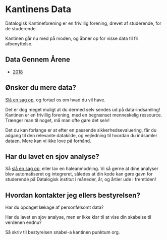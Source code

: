 # Kantinens Data

Datalogisk Kantineforening er en frivillig forening, drevet af
studerende, for de studerende.

Kantinen går nu med på moden, og åbner op for visse data til fri
afbenyttelse.

## Data Gennem Årene

* [2018](2018)

## Ønsker du mere data?

[Slå en sag op](https://github.com/kantinen/data/issues/new), og
fortæl os om hvad du vil have.

Det er dog meget muligt at du dermed selv sendes ud på
data-indsamling! Kantinen er en frivillig forening, med en begrænset
menneskelig ressource. Trænger man til noget, må man ofte gøre det
selv!

Det du kan forlange er at efter en passende sikkerhedsevaluering, får
du adgang til den relevante datakilde, og vejledning til hvordan du
indsamler dataen. Mere kan vi ikke love på forhånd.

## Har du lavet en sjov analyse?

Så [slå en sag op](https://github.com/kantinen/data/issues/new), eller
lav en haleanmodning. Vi så gerne at dine analyser blev automatiseret
og integreret, således at din kode kan gøre gavn for studerende på
Datalogisk institut i måneder, år, og årtier ude i fremtiden!

## Hvordan kontakter jeg ellers bestyrelsen?

Har du opdaget lækage af personfølsomt data?

Har du lavet en sjov analyse, men er ikke klar til at vise din skabelse til verdenen endnu?

Så skriv til bestyrelsen snabel-a kantinen punktum org.
